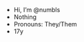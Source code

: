 - Hi, I’m @numbls
- Nothing
- Pronouns: They/Them
- 17y

<!---
numbls/numbls is a ✨ special ✨ repository because its `README.md` (this file) appears on your GitHub profile.
You can click the Preview link to take a look at your changes.
--->
